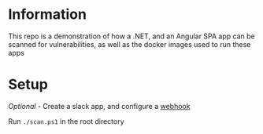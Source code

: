 # Information
This repo is a demonstration of how a .NET, and an Angular SPA app can be scanned for vulnerabilities, as well as the docker images used to run these apps

# Setup
*Optional* - Create a slack app, and configure a [webhook](https://api.slack.com/messaging/webhooks)

Run `./scan.ps1` in the root directory